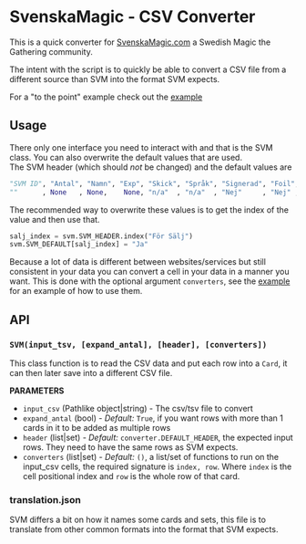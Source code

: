 # SvenskaMagic - CSV Converter

This is a quick converter for [SvenskaMagic.com](https://www.svenskamagic.com) a Swedish Magic the Gathering community.

The intent with the script is to quickly be able to convert a CSV file from a different source than SVM into the format SVM expects.

For a "to the point" example check out the [example](https://github.com/Jerakin/svm/tree/master/example/example.py)

## Usage

There only one interface you need to interact with and that is the SVM class. You can also overwrite the default values that are used.  
The SVM header (which should *not* be changed) and the default values are
```python 
"SVM ID", "Antal", "Namn", "Exp", "Skick", "Språk", "Signerad", "Foil", "För Byte", "För Sälj", "Dold", "Pris", "Valuta", "Kommentar", "Bild"
""      , None   , None,    None, "n/a"  , "n/a"  , "Nej"     , "Nej" , "Nej"     , "Nej"     , "Ja"  , None  , "SEK"   , ""         , ""
```

The recommended way to overwrite these values is to get the index of the value and then use that. 
```python
salj_index = svm.SVM_HEADER.index("För Sälj")
svm.SVM_DEFAULT[salj_index] = "Ja"
```

Because a lot of data is different between websites/services but still consistent in your data you can convert a cell in
your data in a manner you want. This is done with the optional argument `converters`, see the [example](https://github.com/Jerakin/svm/tree/master/example/example.py)
for an example of how to use them.

## API

### `SVM(input_tsv, [expand_antal], [header], [converters])`
 This class function is to read the CSV data and put each row into a `Card`, it can then later save into a different CSV file.
 
**PARAMETERS**
* `input_csv` (Pathlike object|string) - The csv/tsv file to convert
* `expand_antal` (bool) - *Default:* `True`, if you want rows with more than 1 cards in it to be added as multiple rows
* `header` (list|set) - *Default:* `converter.DEFAULT_HEADER`, the expected input rows. They need to have the same rows as SVM expects.
* `converters` (list|set) - *Default:* `()`, a list/set of functions to run on the input_csv cells, the required signature is `index, row`.
Where `index` is the cell positional index and `row` is the whole row of that card.  


### translation.json
SVM differs a bit on how it names some cards and sets, this file is to translate from other common formats into the format that SVM expects.
